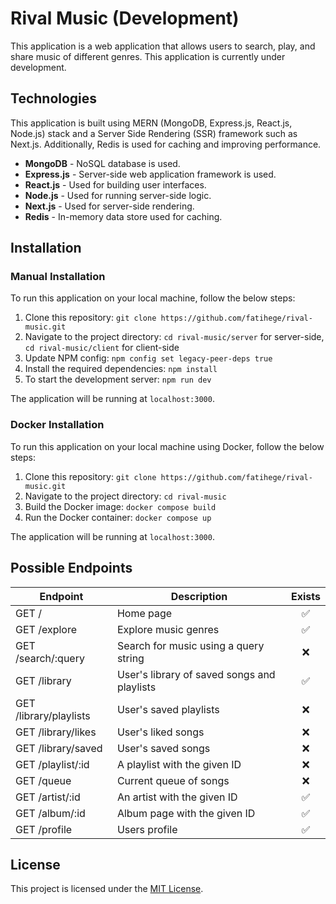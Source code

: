 # Rival Music (Development)

This application is a web application that allows users to search, play, and share music of different genres. This application is currently under development.

## Technologies

This application is built using MERN (MongoDB, Express.js, React.js, Node.js) stack and a Server Side Rendering (SSR) framework such as Next.js. Additionally, Redis is used for caching and improving performance.

* **MongoDB** - NoSQL database is used.
* **Express.js** - Server-side web application framework is used.
* **React.js** - Used for building user interfaces.
* **Node.js** - Used for running server-side logic.
* **Next.js** - Used for server-side rendering.
* **Redis** - In-memory data store used for caching.

## Installation

### Manual Installation

To run this application on your local machine, follow the below steps:

1. Clone this repository: `git clone https://github.com/fatihege/rival-music.git`
2. Navigate to the project directory: `cd rival-music/server` for server-side, `cd rival-music/client` for client-side
3. Update NPM config: `npm config set legacy-peer-deps true`
4. Install the required dependencies: `npm install`
5. To start the development server: `npm run dev`

The application will be running at `localhost:3000`.

### Docker Installation

To run this application on your local machine using Docker, follow the below steps:

1. Clone this repository: `git clone https://github.com/fatihege/rival-music.git`
2. Navigate to the project directory: `cd rival-music`
3. Build the Docker image: `docker compose build`
4. Run the Docker container: `docker compose up`

The application will be running at `localhost:3000`.

## Possible Endpoints

| Endpoint               | Description                                 | Exists |
|------------------------|---------------------------------------------|:------:|
| GET /                  | Home page                                   |   ✅   |
| GET /explore           | Explore music genres                        |   ✅   |
| GET /search/:query     | Search for music using a query string       |   ❌   |
| GET /library           | User's library of saved songs and playlists |   ✅   |
| GET /library/playlists | User's saved playlists                      |   ❌   |
| GET /library/likes     | User's liked songs                          |   ❌   |
| GET /library/saved     | User's saved songs                          |   ❌   |
| GET /playlist/:id      | A playlist with the given ID                |   ❌   |
| GET /queue             | Current queue of songs                      |   ❌   |
| GET /artist/:id        | An artist with the given ID                 |   ✅   |
| GET /album/:id         | Album page with the given ID                |   ✅   |
| GET /profile           | Users profile                               |   ✅   |

## License

This project is licensed under the [MIT License](LICENSE).

